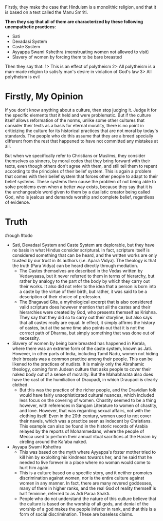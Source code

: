 Firstly, they make the case that Hinduism is a monolithic religion, and that it is based on a text called the Manu Smriti.

**Then they say that all of them are characterized by these following unempathetic practices:**
- Sati
- Devadasi System
- Caste System
- Ayyappa Swami Kshethra (menstruating women not allowed to visit)
- Slavery of women by forcing them to be bare breasted

Then they say that:
1> This is an effect of polytheism
2> All polytheism is a man-made religion to satisfy man's desire in violation of God's law
3> All polytheism is evil
# Firstly, My Opinion
If you don't know anything about a culture, then stop judging it. Judge it for the specific elements that it held and were problematic. But if the culture itself allows reformation of the norms, unlike some other cultures that consider their texts as a basis for eternal morality, there is no point in criticizing the culture for its historical practices that are not moral by today's standards. The people who do this assume that they are a breed specially different from the rest that happened to have not committed any mistakes at all.

But when we specifically refer to Christians or Muslims, they consider themselves as sinners, by moral codes that they bring forward with their texts, even though others don't agree with them, and still tell them to repent according to the principles of their belief system. This is again a problem that comes with their belief system that forces other people to adapt to their belief systems. These systems then cause the problem of not being able to solve problems even when a better way exists, because they say that it is the unchangeable word given to them by a dualistic creator being called God, who is jealous and demands worship and complete belief, regardless of evidence.
# Truth
#rough #todo 
- Sati, Devadasi System and Caste System are deplorable, but they have no basis in what Hindus consider scriptural. In fact, scripture itself is considered something that can be heard, and the written works are only trusted by our trust in its authors (i.e. Apara Vidya). The theology is that the truth (Para Vidya) can be heard directly through mediation.
	- The Castes themselves are described in the Vedas written by Vedavyaasa, but it never referred to them in terms of hierarchy, but rather by analogy to the part of the body by which they carry out their works. It also did not refer to the idea that a person is born into a caste by the virtue of their birth, but rather, it was said to be a description of their choice of profession.
	- The Bhagavad Gita, a mythological excerpt that is also considered valid scripture does however mention that all the castes and their hierarchies were created by God, who presents themself as Krishna. They say that they did so to carry out their storyline, but also says that all castes really are equal. In effect, it simply affirms the history of castes, but at the same time also points out that it is not the correct path of Dharma, but simply something that was done out of necessity.
- Slavery of women by being bare breasted has happened in Kerala, where there was an extreme form of the caste system, known as Jati. However, in other parts of India, including Tamil Nadu, women not hiding their breasts was a common practice among their people. This can be likened to the practices of nudists. It is mainly only the Abrahamic theology, coming form Judean culture that asks people to cover their naked body out of a sense of morality. But the Mahabharata also does have the cast of the humiliation of Draupadi, in which Draupadi is clearly clothed.
	- But this was the practice of the richer people, and the Dravidian folk would have fairly unsophisticated cultural nuances, which included less focus on the covering of women. Chastity seemed to be a thing however, with references in Sangam Literature to women of chastity, and love. However, that was regarding sexual affairs, not with the clothing itself. Even in the 20th century, women used to not cover their navels, which was a practice seen as indecent by Christians. This example can also be found in the historic records of Arabia relayed by the reports of Mohammedans, where the people of Mecca used to perform their annual ritual sacrifices at the Haram by circling around the Ka'aba naked.
- Ayyapa Swami Kshethra
	- This was based on the myth where Ayyappa's foster mother tried to kill him by exploiting his kindness towards her, and he said that he needed to live forever in a place where no woman would come to hurt him again.
	- This is a culture based on a specific story, and it neither promotes discrimination against women, nor is the entire culture against women in any manner. In fact, there are many revered goddesses, many of them in higher ranks, and the real God of reality themself is half feminine, referred to as Adi Paraa Shakti.
	- People who do not understand the nature of this culture believe that the culture is based on the worship of all gods, and denial of the worship of a god makes the people inferior in rank, and that this is a form of social discrimination. These are baseless claims.
